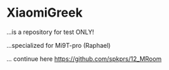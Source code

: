 # XiaomiGreek 
...is a repository for test ONLY!

...specialized for Mi9T-pro (Raphael)


... continue here https://github.com/spkprs/12_MRoom
